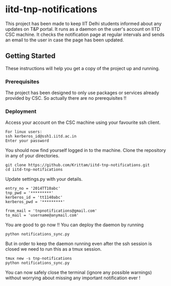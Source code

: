 # iitd-tnp-notifications
This project has been made to keep IIT Delhi students informed about any updates on T&amp;P portal. It runs as a daemon on the user's account on IITD CSC machine. It checks the notification page at regular intervals and sends an email to the user in case the page has been updated.

## Getting Started

These instructions will help you get a copy of the project up and running.

### Prerequisites

The project has been designed to only use packages or services already provided by CSC. So actually there are no prerequisites !!

### Deployment

Access your account on the CSC machine using your favourite ssh client.
```
For linux users:
ssh kerberos_id@ssh1.iitd.ac.in
Enter your password
```
You should now find yourself logged in to the machine. 
Clone the repository in any of your directories.
```
git clone https://github.com/Krittam/iitd-tnp-notifications.git
cd iitd-tnp-notifications
```
Update settings.py with your details.

```
entry_no = '2014TT10abc'
tnp_pwd = '*********'
kerberos_id = 'tt1140abc'
kerberos_pwd = '*********'

from_mail = 'tnpnotifications@gmail.com'
to_mail = 'username@anymail.com'
```
You are good to go now !!
You can deploy the daemon by running
```
python notifications_sync.py
```
But in order to keep the daemon running even after the ssh session is closed we need to run this as a tmux session.

```
tmux new -s tnp-notifications
python notifications_sync.py
```
You can now safely close the terminal (ignore any possible warnings) without worrying about missing any important notification ever !
